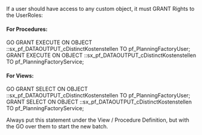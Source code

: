 


If a user should have access to any custom object, it must GRANT Rights to the UserRoles:

#### For Procedures:

GO
GRANT EXECUTE ON OBJECT ::sx_pf_DATAOUTPUT_cDistinctKostenstellen TO pf_PlanningFactoryUser;
GRANT EXECUTE ON OBJECT ::sx_pf_DATAOUTPUT_cDistinctKostenstellen TO pf_PlanningFactoryService;

#### For Views:


GO
GRANT SELECT ON OBJECT ::sx_pf_DATAOUTPUT_cDistinctKostenstellen TO pf_PlanningFactoryUser;
GRANT SELECT ON OBJECT ::sx_pf_DATAOUTPUT_cDistinctKostenstellen TO pf_PlanningFactoryService;


Always put this statement under the View / Procedure Definition, but with the GO over them to start the new batch.
